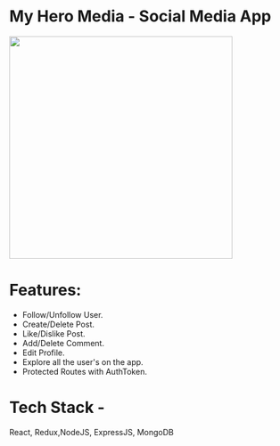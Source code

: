 # My Hero Media - Social Media App

<img src="client/src/assets/SocialMedia.gif" width="400px">

# Features:
- Follow/Unfollow User.
- Create/Delete Post.
- Like/Dislike Post.
- Add/Delete Comment.
- Edit Profile.
- Explore all the user's on the app.
- Protected Routes with AuthToken.

# Tech Stack - 
React, Redux,NodeJS, ExpressJS, MongoDB
